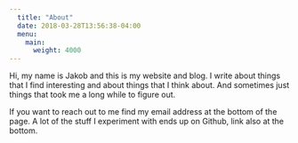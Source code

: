 ```yaml
---
  title: "About"
  date: 2018-03-28T13:56:38-04:00
  menu:
    main:
      weight: 4000
---
```


Hi, my name is Jakob and this is my website and blog. I write about things that I find interesting and about things that I think about. And sometimes just things that took me a long while to figure out.

If you want to reach out to me find my email address at the bottom of the page. A lot of the stuff I experiment with ends up on Github, link also at the bottom.
